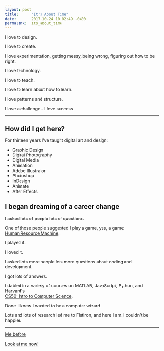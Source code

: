 ```yaml
---
layout: post
title:      "It's About Time"
date:       2017-10-24 10:02:49 -0400
permalink:  its_about_time
---
```


<p>I love to design.</p>
<p>I love to create.</p>
<p>I love experimentation, getting messy, being wrong, figuring out how to be right.</p>
<p>I love technology. </p>
<p>I love to teach.</p>
<p>I love to learn about how to learn.</p>
<p>I love patterns and structure.</p>
<p>I love a challenge - I love success.</p>

--- 
## **How did I get here?**
For thirteen years I've taught digital art and design:
* Graphic Design
* Digital Photography
* Digital Media
* Animation
* Adobe Illustrator
* Photoshop
* InDesign
* Animate
* After Effects

## **I began dreaming of a career change**

I asked lots of people lots of questions.

One of those people suggested I play a game, yes, a game: <br>
[Human Resource Machine](https://tomorrowcorporation.com/humanresourcemachine).

I played it.

I loved it.

I asked lots more people lots more questions about coding and development.

I got lots of answers.

I dabled in a variety of courses on MATLAB, JavaScript, Python, and Harvard's <br>
[CS50: Intro to Computer Science](http://online-learning.harvard.edu/course/cs50-introduction-computer-science).

Done. I knew I wanted to be a computer wizard.

Lots and lots of research led me to Flatiron, and here I am. I couldn't be happier.

---
[Me before](http://www.dumpaday.com/wp-content/uploads/2014/03/funny-dogs-sleeping-anywhere-28.jpg)

[Look at me now!](https://i.pinimg.com/736x/60/34/6a/60346aad1a0e22af3e97ac9dd3118add--happy-puppy-happy-dogs.jpg)





